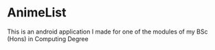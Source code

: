 # AnimeList
This is an android application I made for one of the modules of my BSc (Hons) in Computing Degree
